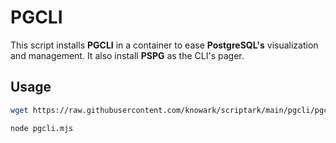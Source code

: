 # PGCLI

This script installs **PGCLI** in a container to ease **PostgreSQL's**
visualization and management. It also install **PSPG** as the CLI's pager.

## Usage

```bash
wget https://raw.githubusercontent.com/knowark/scriptark/main/pgcli/pgcli.mjs

node pgcli.mjs
```
